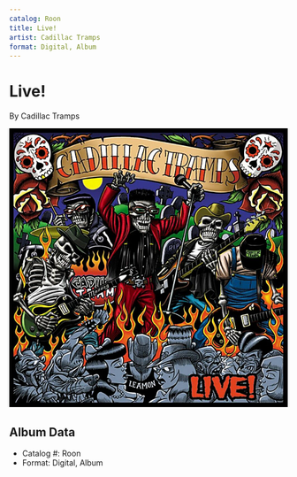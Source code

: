 ```yaml
---
catalog: Roon
title: Live!
artist: Cadillac Tramps
format: Digital, Album
---
```


# Live!

By Cadillac Tramps

![](../../assets/albumcovers/Cadillac_Tramps-Live!.png)

## Album Data

- Catalog #: Roon
- Format: Digital, Album

